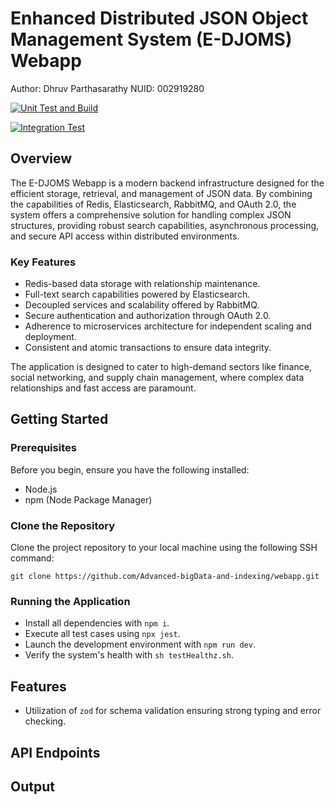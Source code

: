 # Enhanced Distributed JSON Object Management System (E-DJOMS) Webapp

Author: Dhruv Parthasarathy
NUID: 002919280

[![Unit Test and Build](https://github.com/Advanced-bigData-and-indexing/webapp/actions/workflows/test-and-build.yml/badge.svg)](https://github.com/Advanced-bigData-and-indexing/webapp/actions/workflows/test-and-build.yml)

[![Integration Test](https://github.com/Advanced-bigData-and-indexing/webapp/actions/workflows/integration-test.yml/badge.svg)](https://github.com/Advanced-bigData-and-indexing/webapp/actions/workflows/integration-test.yml)

## Overview

The E-DJOMS Webapp is a modern backend infrastructure designed for the efficient storage, retrieval, and management of JSON data. By combining the capabilities of Redis, Elasticsearch, RabbitMQ, and OAuth 2.0, the system offers a comprehensive solution for handling complex JSON structures, providing robust search capabilities, asynchronous processing, and secure API access within distributed environments.

### Key Features
- Redis-based data storage with relationship maintenance.
- Full-text search capabilities powered by Elasticsearch.
- Decoupled services and scalability offered by RabbitMQ.
- Secure authentication and authorization through OAuth 2.0.
- Adherence to microservices architecture for independent scaling and deployment.
- Consistent and atomic transactions to ensure data integrity.

The application is designed to cater to high-demand sectors like finance, social networking, and supply chain management, where complex data relationships and fast access are paramount.

## Getting Started

### Prerequisites

Before you begin, ensure you have the following installed:
- Node.js
- npm (Node Package Manager)

### Clone the Repository

Clone the project repository to your local machine using the following SSH command:
```
git clone https://github.com/Advanced-bigData-and-indexing/webapp.git
```

### Running the Application

- Install all dependencies with `npm i`.
- Execute all test cases using `npx jest`.
- Launch the development environment with `npm run dev`.
- Verify the system's health with `sh testHealthz.sh`.

## Features

- Utilization of `zod` for schema validation ensuring strong typing and error checking.

## API Endpoints
<!-- List out the API endpoints and their purposes -->

## Output
<!-- Provide any output, performance metrics, or screenshots that are relevant -->
